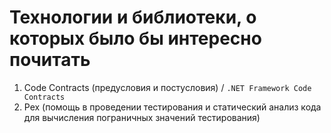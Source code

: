 # Технологии и библиотеки, о которых было бы интересно почитать

1. Code Contracts (предусловия и постусловия) / `.NET Framework Code Contracts`
2. Pex (помощь в проведении тестирования и статический анализ кода для вычисления пограничных значений тестирования)
